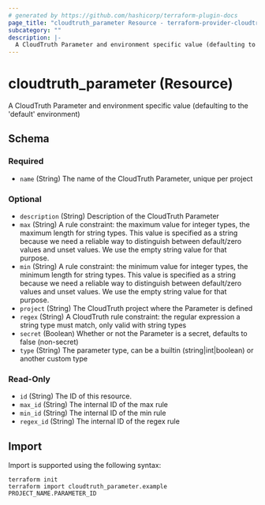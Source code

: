 ```yaml
---
# generated by https://github.com/hashicorp/terraform-plugin-docs
page_title: "cloudtruth_parameter Resource - terraform-provider-cloudtruth"
subcategory: ""
description: |-
  A CloudTruth Parameter and environment specific value (defaulting to the 'default' environment)
---
```


# cloudtruth_parameter (Resource)

A CloudTruth Parameter and environment specific value (defaulting to the 'default' environment)



<!-- schema generated by tfplugindocs -->
## Schema

### Required

- `name` (String) The name of the CloudTruth Parameter, unique per project

### Optional

- `description` (String) Description of the CloudTruth Parameter
- `max` (String) A rule constraint: the maximum value for integer types, the maximum length for string types.
This value is specified as a string because we need a reliable way to distinguish between default/zero values and unset values.  We use
the empty string value for that purpose.
- `min` (String) A rule constraint: the minimum value for integer types, the minimum length for string types.
This value is specified as a string because we need a reliable way to distinguish between default/zero values and unset values.  We use
the empty string value for that purpose.
- `project` (String) The CloudTruth project where the Parameter is defined
- `regex` (String) A CloudTruth rule constraint: the regular expression a string type must match, only valid with string types
- `secret` (Boolean) Whether or not the Parameter is a secret, defaults to false (non-secret)
- `type` (String) The parameter type, can be a builtin (string|int|boolean) or another custom type

### Read-Only

- `id` (String) The ID of this resource.
- `max_id` (String) The internal ID of the max rule
- `min_id` (String) The internal ID of the min rule
- `regex_id` (String) The internal ID of the regex rule

## Import

Import is supported using the following syntax:

```shell
terraform init
terraform import cloudtruth_parameter.example PROJECT_NAME.PARAMETER_ID
```
